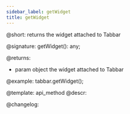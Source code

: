 ```yaml
---
sidebar_label: getWidget
title: getWidget
---          
```


@short: returns the widget attached to Tabbar

@signature: getWidget(): any;

@returns:
- param	object      the widget attached to Tabbar

@example:
tabbar.getWidget();

@template: api_method
@descr:





@changelog:


